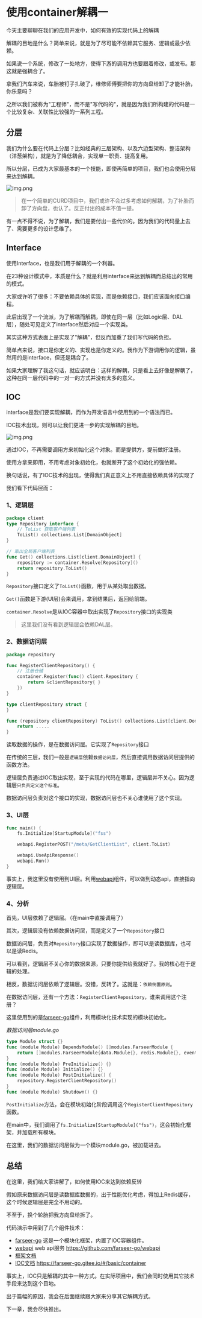 # 使用container解耦一
今天主要聊聊在我们的应用开发中，如何有效的实现代码上的解耦

解耦的目地是什么？简单来说，就是为了尽可能不依赖其它服务、逻辑或最少依赖。

如果说一个系统，修改了一处地方，使得下游的调用方也要跟着修改，或发布。那这就是强耦合了。

拿我们汽车来说，车胎被钉子扎破了，维修师傅要把你的方向盘给卸了才能补胎，你乐意吗？

之所以我们被称为"工程师"，而不是"写代码的"，就是因为我们所构建的代码是一个比较复杂、关联性比较强的一系列工程。

## 分层

我们为什么要在代码上分层？比如经典的三层架构、以及六边型架构、整洁架构（洋葱架构），就是为了降低耦合，实现单一职责、提高复用。

所以分层，已成为大家最基本的一个技能，即使再简单的项目，我们也会使用分层来达到解耦。

![img.png](images/1.png)

> 在一个简单的CURD项目中，我们或许不会过多考虑如何解耦，为了补胎而卸了方向盘，也认了。反正付出的成本不值一提。

有一点不得不说，为了解耦，我们是要付出一些代价的。因为我们的代码量上去了、需要更多的设计思维了。

## Interface
使用Interface，也是我们用于解耦的一个利器。

在23种设计模式中，本质是什么？就是利用interface来达到解耦而总结出的常用的模式。

大家或许听了很多：不要依赖具体的实现，而是依赖接口，我们应该面向接口编程。

此后出现了一个流派，为了解耦而解耦，即使在同一层（比如Logic层、DAL层），随处可见定义了interface然后对应一个实现类。

其实这种方式表面上是实现了"解耦"，但反而加重了我们写代码的负担。

简单点来说，接口是你定义的、实现也是你定义的。我作为下游调用你的逻辑，虽然用的是interface，但还是耦合了。

如果大家理解了我这句话，就应该明白：这样的解耦，只是看上去好像是解耦了，这种在同一层代码中的一对一的方式并没有太多的意义。

## IOC
interface是我们要实现解耦，而作为开发语言中使用到的一个语法而已。

IOC技术出现，则可以让我们更进一步的实现解耦的目地。

![img.png](images/2.png)

通过IOC，不再需要调用方来初始化这个对象。而是提供方，提前做好注册。

使用方拿来即用，不用考虑对象初始化，也就断开了这个初始化的强依赖。

换句话说，有了IOC技术的出现，使得我们真正意义上不用直接依赖具体的实现了

我们看下代码层而：

### 1、逻辑层
```go
package client
type Repository interface {
    // ToList 获取客户端列表
    ToList() collections.List[DomainObject]
}

// 取出全局客户端列表
func Get() collections.List[client.DomainObject] {
    repository := container.Resolve[Repository]()
    return repository.ToList()
}
```
`Repository`接口定义了`ToList()`函数，用于从某处取出数据。

`Get()`函数是下游(UI层)会来调用，拿到结果后，返回给前端。

`container.Resolve`是从IOC容器中取出实现了`Repository`接口的实现类
> 这里我们没有看到逻辑层会依赖DAL层。

### 2、数据访问层
```go
package repository

func RegisterClientRepository() {
	// 注册仓储
	container.Register(func() client.Repository {
		return &clientRepository{ }
	})
}

type clientRepository struct {
}

func (repository clientRepository) ToList() collections.List[client.DomainObject] {
    return .....
}
```

读取数据的操作，是在数据访问层。它实现了`Repository`接口

在传统的三层，我们一般是`逻辑层`依赖`数据访问层`，然后直接调用数据访问层提供的函数方法。

逻辑层负责通过IOC取出实现，至于实现的代码在哪里，逻辑层并不关心。因为逻辑层`只负责定义这个标准`。

数据访问层负责对这个接口的实现，数据访问层也不关心谁使用了这个实现。

### 3、UI层
```go
func main() {
    fs.Initialize[StartupModule]("fss")

    webapi.RegisterPOST("/meta/GetClientList", client.ToList)

    webapi.UseApiResponse()
    webapi.Run()
}
```

事实上，我这里没有使用到UI层。利用[webapi](https://github.com/farseer-go/webapi)组件，可以做到动态api，直接指向逻辑层。

### 4、分析
首先，UI层依赖了逻辑层。（在main中直接调用了）

其次，逻辑层没有依赖数据访问层，而是定义了一个`Repository`接口

数据访问层，负责对`Repository`接口实现了数据操作，即可以是读数据库，也可以是读Redis。

可以看到，逻辑层不关心你的数据来源，只要你提供给我就好了。我的核心在于逻辑的处理。

相反，数据访问层依赖了逻辑层。没错，反转了。这就是：`依赖倒置原则`。

在数据访问层，还有一个方法：`RegisterClientRepository`，谁来调用这个注册？

这里使用到的是[farseer-go](https://github.com/farseer-go/fs)组件，利用模块化技术实现的模块初始化。

_数据访问层module.go_
```go
type Module struct {}
func (module Module) DependsModule() []modules.FarseerModule {
	return []modules.FarseerModule{data.Module{}, redis.Module{}, eventBus.Module{}, queue.Module{}, fss.Module{}}
}
func (module Module) PreInitialize() {}
func (module Module) Initialize() {}
func (module Module) PostInitialize() {
	repository.RegisterClientRepository()
}
func (module Module) Shutdown() {}
```

`PostInitialize`方法，会在模块初始化阶段调用这个`RegisterClientRepository`函数。

在main中，我们调用了`fs.Initialize[StartupModule]("fss")`，这会初始化框架，并加载所有模块。

在这里，我们的数据访问层做为一个模块module.go，被加载进去。

## 总结
在这里，我们给大家讲解了，如何使用IOC来达到依赖反转

假如原来数据访问层是读数据库数据的，出于性能优化考虑，得加上Redis缓存，这个时候逻辑层是完全不用动的。

不至于，换个轮胎把我方向盘给拆了。

代码演示中用到了几个组件技术：
- [farseer-go](https://github.com/farseer-go/fs) 这是一个模块化框架，内置了IOC容器组件。
- [webapi](https://github.com/farseer-go/webapi) web api服务 https://github.com/farseer-go/webapi
- [框架文档](https://farseer-go.gitee.io/)
- [IOC文档](https://farseer-go.gitee.io/#/basic/container) https://farseer-go.gitee.io/#/basic/container

事实上，IOC只是解耦的其中一种方式。在实际项目中，我们会同时使用其它技术手段来达到这个目地。

出于篇幅的原因，我会在后面继续跟大家来分享其它解耦方式。

下一章，我会尽快推出。